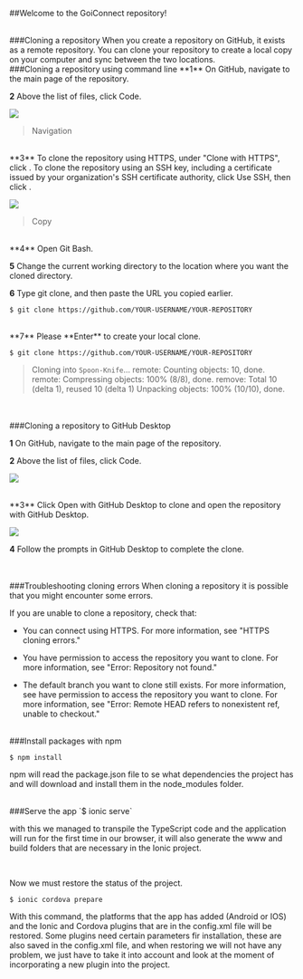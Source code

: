 ##Welcome to the GoiConnect repository!

<br>
###Cloning a repository
When you create a repository on GitHub, it exists as a remote repository. You can clone your repository to create a local copy on your computer and sync between the two locations.

<br>
###Cloning a repository using command line
**1** On GitHub, navigate to the main page of the repository.

**2** Above the list of files, click <i class="fa fa-download"></i>  Code.

![](https://docs.github.com/assets/images/help/repository/code-button.png)

>Navigation

<br>
**3** To clone the repository using HTTPS, under "Clone with HTTPS", click <i class="fa fa-file"></i>. To clone the repository using an SSH key, including a certificate issued by your organization's SSH certificate authority, click Use SSH, then click <i class="fa fa-file"></i>.

![](https://docs.github.com/assets/images/help/repository/https-url-clone.png)
>Copy

<br>
**4** Open Git Bash.

**5** Change the current working directory to the location where you want the cloned directory.

**6** Type git clone, and then paste the URL you copied earlier.

`$ git clone https://github.com/YOUR-USERNAME/YOUR-REPOSITORY`

<br>
**7**  Please **Enter** to create your local clone.

`$ git clone https://github.com/YOUR-USERNAME/YOUR-REPOSITORY`
>Cloning into `Spoon-Knife`...
> remote: Counting objects: 10, done.
> remote: Compressing objects: 100% (8/8), done.
> remove: Total 10 (delta 1), reused 10 (delta 1)
> Unpacking objects: 100% (10/10), done.

<br>
<br>
###Cloning a repository to GitHub Desktop

**1** On GitHub, navigate to the main page of the repository.

**2** Above the list of files, click <i class="fa fa-download"></i> Code.

![](https://docs.github.com/assets/images/help/repository/code-button.png)

<br>
**3** Click <i class="fa fa-desktop"></i> Open with GitHub Desktop to clone and open the repository with GitHub Desktop.

![](https://docs.github.com/assets/images/help/repository/open-with-desktop.png)

**4** Follow the prompts in GitHub Desktop to complete the clone.

<br>
<br>
###Troubleshooting cloning errors
When cloning a repository it is possible that you might encounter some errors.

If you are unable to clone a repository, check that:

- You can connect using HTTPS. For more information, see "HTTPS cloning errors."

- You have permission to access the repository you want to clone. For more information, see "Error: Repository not found."

- The default branch you want to clone still exists. For more information, see have permission to access the repository you want to clone. For more information, see "Error: Remote HEAD refers to nonexistent ref, unable to checkout."


<br>
###Install packages with npm

`$ npm install`

npm will read the package.json file to se what dependencies the project has and will download and install them in the node_modules folder.


<br>
###Serve the app
`$  ionic serve`

with this we managed to transpile the TypeScript code and the application will run for the first time in our browser, it will also generate the www and build folders that are necessary in the Ionic project.


<br>

Now we must restore the status of the project.

`$ ionic cordova prepare`


With this command, the platforms that the app has added (Android or IOS) and the Ionic and Cordova plugins that are in the config.xml file will be restored. Some plugins need certain parameters fir installation, these are also saved in the config.xml file, and when restoring we will not have any problem, we just have to take it into account and look at the moment of incorporating a new plugin into the project.
